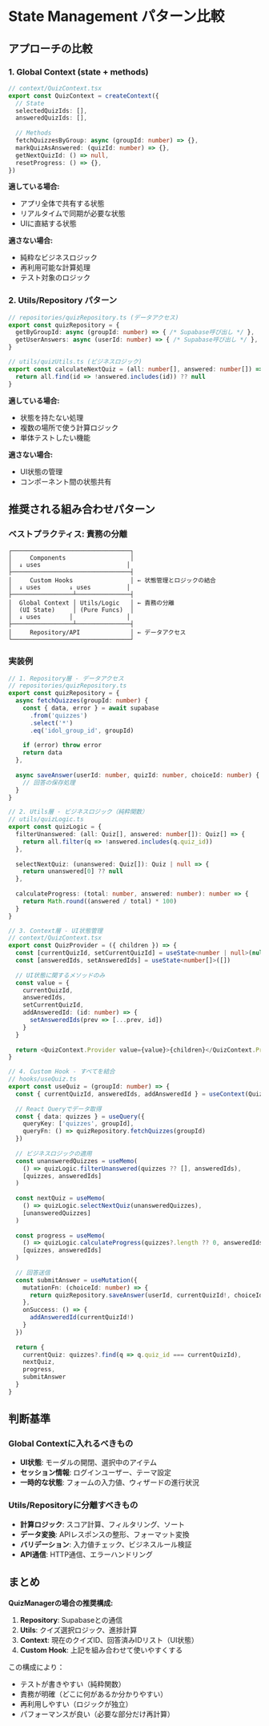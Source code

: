 # State Management パターン比較

## アプローチの比較

### 1. Global Context (state + methods)

```typescript
// context/QuizContext.tsx
export const QuizContext = createContext({
  // State
  selectedQuizIds: [],
  answeredQuizIds: [],
  
  // Methods
  fetchQuizzesByGroup: async (groupId: number) => {},
  markQuizAsAnswered: (quizId: number) => {},
  getNextQuizId: () => null,
  resetProgress: () => {},
})
```

**適している場合:**
- アプリ全体で共有する状態
- リアルタイムで同期が必要な状態
- UIに直結する状態

**適さない場合:**
- 純粋なビジネスロジック
- 再利用可能な計算処理
- テスト対象のロジック

### 2. Utils/Repository パターン

```typescript
// repositories/quizRepository.ts (データアクセス)
export const quizRepository = {
  getByGroupId: async (groupId: number) => { /* Supabase呼び出し */ },
  getUserAnswers: async (userId: number) => { /* Supabase呼び出し */ },
}

// utils/quizUtils.ts (ビジネスロジック)
export const calculateNextQuiz = (all: number[], answered: number[]) => {
  return all.find(id => !answered.includes(id)) ?? null
}
```

**適している場合:**
- 状態を持たない処理
- 複数の場所で使う計算ロジック
- 単体テストしたい機能

**適さない場合:**
- UI状態の管理
- コンポーネント間の状態共有

## 推奨される組み合わせパターン

### ベストプラクティス: 責務の分離

```
┌─────────────────────────────────┐
│     Components                  │
│  ↓ uses                        │
├─────────────────────────────────┤
│     Custom Hooks                │ ← 状態管理とロジックの結合
│  ↓ uses        ↓ uses          │
├─────────────────┴───────────────┤
│  Global Context │ Utils/Logic   │ ← 責務の分離
│  (UI State)     │ (Pure Funcs)  │
│  ↓ uses        │               │
├─────────────────┴───────────────┤
│     Repository/API              │ ← データアクセス
└─────────────────────────────────┘
```

### 実装例

```typescript
// 1. Repository層 - データアクセス
// repositories/quizRepository.ts
export const quizRepository = {
  async fetchQuizzes(groupId: number) {
    const { data, error } = await supabase
      .from('quizzes')
      .select('*')
      .eq('idol_group_id', groupId)
    
    if (error) throw error
    return data
  },
  
  async saveAnswer(userId: number, quizId: number, choiceId: number) {
    // 回答の保存処理
  }
}

// 2. Utils層 - ビジネスロジック（純粋関数）
// utils/quizLogic.ts
export const quizLogic = {
  filterUnanswered: (all: Quiz[], answered: number[]): Quiz[] => {
    return all.filter(q => !answered.includes(q.quiz_id))
  },
  
  selectNextQuiz: (unanswered: Quiz[]): Quiz | null => {
    return unanswered[0] ?? null
  },
  
  calculateProgress: (total: number, answered: number): number => {
    return Math.round((answered / total) * 100)
  }
}

// 3. Context層 - UI状態管理
// context/QuizContext.tsx
export const QuizProvider = ({ children }) => {
  const [currentQuizId, setCurrentQuizId] = useState<number | null>(null)
  const [answeredIds, setAnsweredIds] = useState<number[]>([])
  
  // UI状態に関するメソッドのみ
  const value = {
    currentQuizId,
    answeredIds,
    setCurrentQuizId,
    addAnsweredId: (id: number) => {
      setAnsweredIds(prev => [...prev, id])
    }
  }
  
  return <QuizContext.Provider value={value}>{children}</QuizContext.Provider>
}

// 4. Custom Hook - すべてを結合
// hooks/useQuiz.ts
export const useQuiz = (groupId: number) => {
  const { currentQuizId, answeredIds, addAnsweredId } = useContext(QuizContext)
  
  // React Queryでデータ取得
  const { data: quizzes } = useQuery({
    queryKey: ['quizzes', groupId],
    queryFn: () => quizRepository.fetchQuizzes(groupId)
  })
  
  // ビジネスロジックの適用
  const unansweredQuizzes = useMemo(
    () => quizLogic.filterUnanswered(quizzes ?? [], answeredIds),
    [quizzes, answeredIds]
  )
  
  const nextQuiz = useMemo(
    () => quizLogic.selectNextQuiz(unansweredQuizzes),
    [unansweredQuizzes]
  )
  
  const progress = useMemo(
    () => quizLogic.calculateProgress(quizzes?.length ?? 0, answeredIds.length),
    [quizzes, answeredIds]
  )
  
  // 回答送信
  const submitAnswer = useMutation({
    mutationFn: (choiceId: number) => {
      return quizRepository.saveAnswer(userId, currentQuizId!, choiceId)
    },
    onSuccess: () => {
      addAnsweredId(currentQuizId!)
    }
  })
  
  return {
    currentQuiz: quizzes?.find(q => q.quiz_id === currentQuizId),
    nextQuiz,
    progress,
    submitAnswer
  }
}
```

## 判断基準

### Global Contextに入れるべきもの
- **UI状態**: モーダルの開閉、選択中のアイテム
- **セッション情報**: ログインユーザー、テーマ設定
- **一時的な状態**: フォームの入力値、ウィザードの進行状況

### Utils/Repositoryに分離すべきもの
- **計算ロジック**: スコア計算、フィルタリング、ソート
- **データ変換**: APIレスポンスの整形、フォーマット変換
- **バリデーション**: 入力値チェック、ビジネスルール検証
- **API通信**: HTTP通信、エラーハンドリング

## まとめ

**QuizManagerの場合の推奨構成:**

1. **Repository**: Supabaseとの通信
2. **Utils**: クイズ選択ロジック、進捗計算
3. **Context**: 現在のクイズID、回答済みIDリスト（UI状態）
4. **Custom Hook**: 上記を組み合わせて使いやすくする

この構成により：
- テストが書きやすい（純粋関数）
- 責務が明確（どこに何があるか分かりやすい）
- 再利用しやすい（ロジックが独立）
- パフォーマンスが良い（必要な部分だけ再計算）